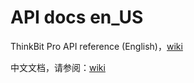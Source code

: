 # API docs en_US
ThinkBit Pro API reference (English)，[wiki](https://github.com/btctaxi/API_docs_en/wiki)  

中文文档，请参阅：[wiki](https://github.com/btctaxi/API_docs_zh/wiki)
